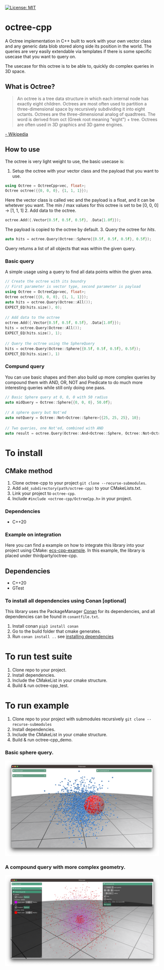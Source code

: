[![License: MIT](https://img.shields.io/badge/License-MIT-yellow.svg)](https://opensource.org/licenses/MIT)

# octree-cpp
A Octree implementation in C++ built to work with your own vector class and any generic data blob stored along side its position in the world.
The queries are very easily extendable via templates if there is some specific usecase that you want to query on.

The usecase for this octree is to be able to, quickly do complex queries in 3D space.

## What is Octree?
> An octree is a tree data structure in which each internal node has exactly eight children. Octrees are most often used to partition a three-dimensional space by recursively subdividing it into eight octants. Octrees are the three-dimensional analog of quadtrees. The word is derived from oct (Greek root meaning "eight") + tree. Octrees are often used in 3D graphics and 3D game engines.

[- Wikipedia](https://en.wikipedia.org/wiki/Octree)

## How to use
The octree is very light weight to use, the basic usecase is:
1. Setup the octree with your vector class and the payload that you want to use.
```c++
using Octree = OctreeCpp<vec, float>;
Octree octree({{0, 0, 0}, {1, 1, 1}});
```
Here the vector class is called vec and the payload is a float, and it can be whetever you want.
The min / max values for this octree is set to be [0, 0, 0] -> [1, 1, 1]
2. Add data to the octree.
```c++
octree.Add({.Vector{0.5f, 0.5f, 0.5f}, .Data{1.0f}});
```
The payload is copied to the octree by default.
3. Query the octree for _hits_.
```c++
auto hits = octree.Query(Octree::Sphere{{0.5f, 0.5f, 0.5f}, 0.5f});
```
Query returns a list of all objects that was within the given query.

### Basic query
A simple usage using a query to find all data points within the given area.

```C++
// Create the octree with its boundry
// First parameter is vector type, second parameter is payload
using Octree = OctreeCpp<vec, float>;
Octree octree({{0, 0, 0}, {1, 1, 1}});
auto hits = octree.Query(Octree::All());
EXPECT_EQ(hits.size(), 0);

// Add data to the octree
octree.Add({.Vector{0.5f, 0.5f, 0.5f}, .Data{1.0f}});
hits = octree.Query(Octree::All());
EXPECT_EQ(hits.size(), 1);

// Query the octree using the SphereQuery
hits = octree.Query(Octree::Sphere{{0.5f, 0.5f, 0.5f}, 0.5f});
EXPECT_EQ(hits.size(), 1)
```
### Compund query
You can use basic shapes and then also build up more complex queries by compound them with AND, OR, NOT and Predicate to do much more interesting queries while still only doing one pass.
````c++
// Basic Sphere query at 0, 0, 0 with 50 radius
auto midQuery = Octree::Sphere{{0, 0, 0}, 50.0f};

// A sphere query but Not'ed
auto notQuery = Octree::Not<Octree::Sphere>{{25, 25, 25}, 10};

// Two queries, one Not'ed, combined with AND 
auto result = octree.Query(Octree::And<Octree::Sphere, Octree::Not<Octree::Sphere>>{midQuery, notQuery});
````

# To install
## CMake method
1. Clone octree-cpp to your project `git clone --recurse-submodules`.
2. Add `add_subdirectory(path/octree-cpp)` to your CMakeLists.txt.
3. Link your project to `octree-cpp`.
4. Include `#include <octree-cpp/OctreeCpp.h>` in your project.

### Dependencies
- C++20

### Example on integration
Here you can find a example on how to integrate this library into your project using CMake: [ecs-cpp-example](https://github.com/annell/physim-cpp).
In this example, the library is placed under thirdparty/octree-cpp.

## Dependencies
- C++20
- GTest

### To install all dependencies using Conan [optional]
This library uses the PackageManager [Conan](https://conan.io) for its dependencies, and all dependencies can be found in `conantfile.txt`.
1. Install conan `pip3 install conan`
2. Go to the build folder that cmake generates.
3. Run `conan install ..` see [installing dependencies](https://docs.conan.io/en/1.7/using_packages/conanfile_txt.html)

# To run test suite
1. Clone repo to your project.
2. Install dependencies.
3. Include the CMakeList in your cmake structure.
4. Build & run octree-cpp_test.

# To run example
1. Clone repo to your project with submodules recursively `git clone --recurse-submodules`
2. Install dependencies.
3. Include the CMakeList in your cmake structure.
4. Build & run octree-cpp_demo.

### Basic sphere query.
![sphere-query-example.png](example%2Fsphere-query-example.png)

### A compound query with more complex geometry.
![sphere-query-example.png](example%2Fquery-sphere-or-not-example.png)


